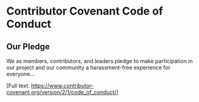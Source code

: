 # Contributor Covenant Code of Conduct

## Our Pledge

We as members, contributors, and leaders pledge to make participation in our project and our community a harassment-free experience for everyone...

[Full text: https://www.contributor-covenant.org/version/2/1/code_of_conduct/] 